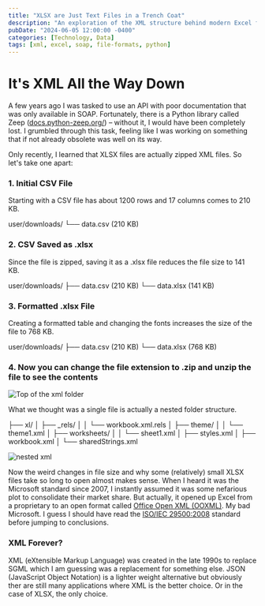 ```yaml
---
title: "XLSX are Just Text Files in a Trench Coat"
description: "An exploration of the XML structure behind modern Excel files."
pubDate: "2024-06-05 12:00:00 -0400"
categories: [Technology, Data]
tags: [xml, excel, soap, file-formats, python]
---
```


# It's XML All the Way Down

A few years ago I was tasked to use an API with poor documentation that was only available in SOAP. Fortunately, there is a Python library called Zeep ([docs.python-zeep.org/](https://docs.python-zeep.org/)) – without it, I would have been completely lost. I grumbled through this task, feeling like I was working on something that if not already obsolete was well on its way.

Only recently, I learned that XLSX files are actually zipped XML files. So let's take one apart:

### 1. Initial CSV File
Starting with a CSV file has about 1200 rows and 17 columns comes to 210 KB.

user/downloads/
└── data.csv (210 KB)


### 2. CSV Saved as .xlsx
Since the file is zipped, saving it as a .xlsx file reduces the file size to 141 KB.


user/downloads/
├── data.csv (210 KB)
└── data.xlsx (141 KB)


### 3. Formatted .xlsx File
Creating a formatted table and changing the fonts increases the size of the file to 768 KB.

user/downloads/
├── data.csv (210 KB)
└── data.xlsx (768 KB)



### 4. Now you can change the file extension to .zip and unzip the file to see the contents

![Top of the xml folder](/img/2024-06-05-xml-all-the-things/firstlevel.png)

What we thought was a single file is actually a nested folder structure. 

├── xl/
│   ├── _rels/
│   │   └── workbook.xml.rels
│   ├── theme/
│   │   └── theme1.xml
│   ├── worksheets/
│   │   └── sheet1.xml
│   ├── styles.xml
│   ├── workbook.xml
│   └── sharedStrings.xml 

![nested xml](/img/2024-06-05-xml-all-the-things/xl_level.png)




Now the weird changes in file size and why some (relatively) small XLSX files take so long to open almost makes sense. When I heard it was the Microsoft standard since 2007, I instantly assumed it was some nefarious plot to consolidate their market share. But actually, it opened up Excel from a proprietary to an open format called [Office Open XML (OOXML)](https://en.wikipedia.org/wiki/Office_Open_XML). My bad Microsoft. I guess I should have read the [ISO/IEC 29500:2008](https://www.iso.org/standard/39574.html) standard before jumping to conclusions.

### XML Forever?

XML (eXtensible Markup Language) was created in the late 1990s to replace SGML which I am guessing was a replacement for something else. JSON (JavaScript Object Notation) is a lighter weight alternative but obviously ther are still many applications where XML is the better choice. Or in the case of XLSX, the only choice.

